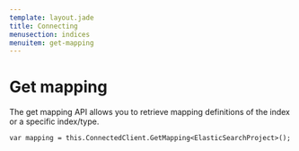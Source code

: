 ```yaml
---
template: layout.jade
title: Connecting
menusection: indices
menuitem: get-mapping
---
```



# Get mapping

The get mapping API allows you to retrieve mapping definitions of the index or a specific index/type.

	var mapping = this.ConnectedClient.GetMapping<ElasticSearchProject>();

 

